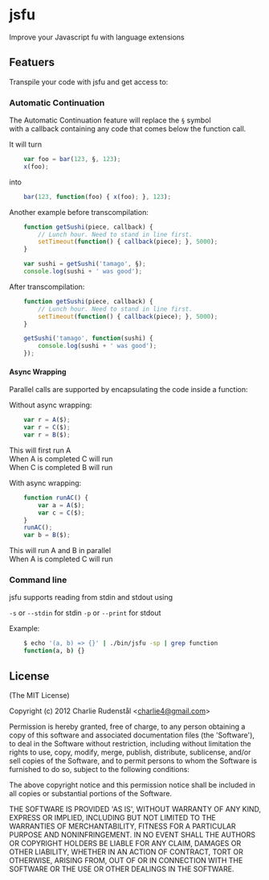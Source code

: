 # jsfu

Improve your Javascript fu with language extensions


## Featuers 

Transpile your code with jsfu and get access to:

### Automatic Continuation ###

The Automatic Continuation feature will replace the `§` symbol  
with a callback containing any code that comes below the function call.

It will turn

```js
	var foo = bar(123, §, 123);
	x(foo);
```

into

```js
	bar(123, function(foo) { x(foo); }, 123);
```

Another example before transcompilation:

```js
	function getSushi(piece, callback) {
		// Lunch hour. Need to stand in line first.
		setTimeout(function() { callback(piece); }, 5000);
	}

	var sushi = getSushi('tamago', §);
	console.log(sushi + ' was good');
```

After transcompilation:

```js
	function getSushi(piece, callback) {
		// Lunch hour. Need to stand in line first.
		setTimeout(function() { callback(piece); }, 5000);
	}

	getSushi('tamago', function(sushi) {
		console.log(sushi + ' was good');
	});
```

#### Async Wrapping 

Parallel calls are supported by encapsulating the code inside a function:

Without async wrapping:

```js
	var r = A($);
 	var r = C($);
 	var r = B($);
```

This will first run A  
When A is completed C will run  
When C is completed B will run  

With async wrapping:

```js
 	function runAC() {
 		var a = A($);
 	    var c = C($); 
 	}
 	runAC();
    var b = B($);
```

This will run A and B in parallel  
When A is completed C will run

### Command line

jsfu supports reading from stdin and stdout using  

`-s` or `--stdin` for stdin
`-p` or `--print` for stdout  

Example: 

```bash
	$ echo '(a, b) => {}' | ./bin/jsfu -sp | grep function
	function(a, b) {}
```

## License 

(The MIT License)

Copyright (c) 2012 Charlie Rudenstål &lt;charlie4@gmail.com&gt;

Permission is hereby granted, free of charge, to any person obtaining
a copy of this software and associated documentation files (the
'Software'), to deal in the Software without restriction, including
without limitation the rights to use, copy, modify, merge, publish,
distribute, sublicense, and/or sell copies of the Software, and to
permit persons to whom the Software is furnished to do so, subject to
the following conditions:

The above copyright notice and this permission notice shall be
included in all copies or substantial portions of the Software.

THE SOFTWARE IS PROVIDED 'AS IS', WITHOUT WARRANTY OF ANY KIND,
EXPRESS OR IMPLIED, INCLUDING BUT NOT LIMITED TO THE WARRANTIES OF
MERCHANTABILITY, FITNESS FOR A PARTICULAR PURPOSE AND NONINFRINGEMENT.
IN NO EVENT SHALL THE AUTHORS OR COPYRIGHT HOLDERS BE LIABLE FOR ANY
CLAIM, DAMAGES OR OTHER LIABILITY, WHETHER IN AN ACTION OF CONTRACT,
TORT OR OTHERWISE, ARISING FROM, OUT OF OR IN CONNECTION WITH THE
SOFTWARE OR THE USE OR OTHER DEALINGS IN THE SOFTWARE.